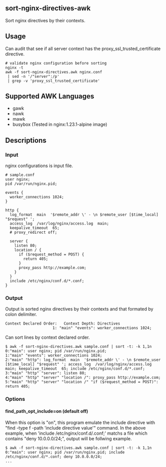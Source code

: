 ## sort-nginx-directives-awk
Sort nginx directives by their contexts.

## Usage
Can audit that see if all server context has the proxy_ssl_trusted_certificate directive.

```
# validate nginx configuration before sorting
nginx -t
awk -f sort-nginx-directives.awk nginx.conf
 | sed -n '/"server":/p'
 | grep -v 'proxy_ssl_trusted_certificate'
```

## Supported AWK Languages
- gawk
- nawk
- mawk
- busybox (Tested in nginx:1.23.1-alpine image)

## Descriptions
### Input
nginx configurations is input file.

```
# sample.conf
user nginx;
pid /var/run/nginx.pid;

events {
  worker_connections 1024;
}

http {
  log_format  main  '$remote_addr \' - \n $remote_user [$time_local] "$request" ';
  access_log  /var/log/nginx/access.log  main;
  keepalive_timeout  65;
  # proxy_redirect off;

  server {
    listen 80;
    location / {
      if ($request_method = POST) {
        return 405;
      }
      proxy_pass http://example.com;
    }
  }
  include /etc/nginx/conf.d/*.conf;
}
```

### Output
Output is sorted nginx directives by their contexts and that formated by colon delimiter.
```
Context Declared Order:   Context Depth: Directives
                     1: "main" "events": worker_connections 1024;
```

Can sort lines by context declared order.
```
$ awk -f sort-nginx-directives.awk sample.conf | sort -t: -k 1,1n
0:"main": user nginx; pid /var/run/nginx.pid;
1:"main" "events": worker_connections 1024;
2:"main" "http": log_format  main  '$remote_addr \' - \n $remote_user [$time_local] "$request" '; access_log  /var/log/nginx/access.log  main; keepalive_timeout  65; include /etc/nginx/conf.d/*.conf;
3:"main" "http" "server": listen 80;
4:"main" "http" "server" "location /": proxy_pass http://example.com;
5:"main" "http" "server" "location /" "if ($request_method = POST)": return 405;
```

### Options
#### find_path_opt_include=on (default off)
When this option is "on", this program emulate the include directive with "find -type f -path 'include directive value'" command.
In the above example, when 'include /etc/nginx/conf.d/\.conf;' matchs a file which contains "deny 10.0.0.0/24;", output will be follwing example.

```
$ awk -f sort-nginx-directives.awk sample.conf | sort -t: -k 1,1n
0:"main": user nginx; pid /var/run/nginx.pid; include /etc/nginx/conf.d/*.conf; deny 10.0.0.0/24;
...
```
